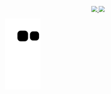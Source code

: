 <div align="center">
  <a href="https://github.com/Roosevelt-Daflon">
  <img height="180em" src="https://github-readme-stats.vercel.app/api?username=Roosevelt-Daflon&show_icons=true&theme=dracula&include_all_commits=true&count_private=true"/>
  <img height="180em" src="https://github-readme-stats.vercel.app/api/top-langs/?username=Roosevelt-Daflon&layout=compact&langs_count=7&theme=onedark&hide=ShaderLab,HLSl"/>
    </div>

  ![Snake animation](https://github.com/Roosevelt-Daflon/Roosevelt-Daflon/blob/output/github-contribution-grid-snake.svg)

